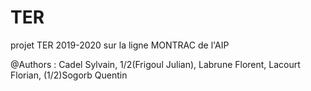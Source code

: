 # TER
projet TER 2019-2020 sur la ligne MONTRAC de l'AIP

@Authors : Cadel Sylvain, 1/2(Frigoul Julian), Labrune Florent, Lacourt Florian, (1/2)Sogorb Quentin

